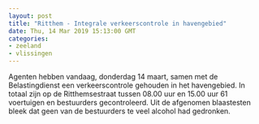 ```yaml
---
layout: post
title: "Ritthem - Integrale verkeerscontrole in havengebied"
date: Thu, 14 Mar 2019 15:13:00 GMT
categories: 
- zeeland 
- vlissingen 
---
```


Agenten hebben vandaag, donderdag 14 maart, samen met  de Belastingdienst een verkeerscontrole gehouden in het havengebied. In totaal zijn op de Ritthemsestraat tussen 08.00 uur en 15.00 uur 61 voertuigen en bestuurders gecontroleerd. Uit de afgenomen blaastesten bleek dat geen van de bestuurders te veel alcohol had gedronken.
